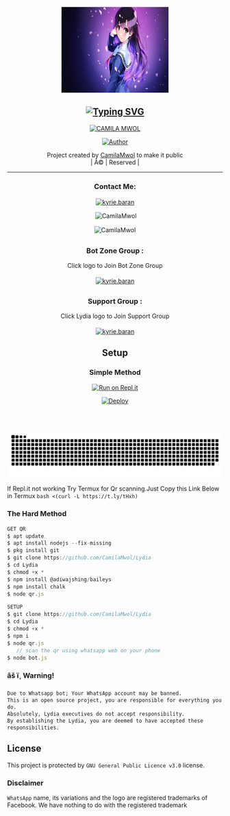 

<div align="center">
        <img src="images (1).jpeg" alt="GIF" width="250" height="200"/>
</p>

<div align="center">

## [![Typing SVG](https://readme-typing-svg.herokuapp.com?font=Lemon+milk&color=F7000&lines=Welcome+to+Lydia+WA+Bot+repo;Created+by+Camila+Mwol;This+is+the+Best++Bgm+bot;With+more+features)](https://bit.ly/2VM4lxF)

 </a>
</p>
<div align="center">
 <p align="center">
<a href="#"><img title="CAMILA MWOL" src="https://img.shields.io/badge/CAMILAMWOL-red?colorA=%23ff0000&colorB=%23017e40&style=for-the-badge"></a>
</p>
  <p align="center">
<a href="https://github.com/CamilaMwol"><img title="Author" src="https://img.shields.io/badge/Author-CamilaMwol/Lydia?color=blue&style=for-the-badge&logo=whatsapp"></a>
</p>
</div>
<p align="center">
Project created by <a href="https://github.com/CamilaMwol">CamilaMwol</a> to make it public
    <br>
       | Â© |
        Reserved |
    <br> 
</p>

----

<h3 align="center">Contact Me:</h3>
<p align="center">
<a href="https://wa.me/917909139146" target="blank"><img align="center" src="https://img.shields.io/badge/CAMILAMWOL-red?colorA=%23ff0000&colorB=%23017e40&style=for-the-badge" alt="kyrie.baran" height="30" width="40" /></a>
</p>


</p>
  

<p align="center">

<p>&nbsp;<img align="center" src="https://github-readme-stats.vercel.app/api?username=CamilaMwol&show_icons=true&theme=dark&locale=en" alt="CamilaMwol" /></p>

<p><img align="center" src="https://github-readme-streak-stats.herokuapp.com/?user=CamilaMwol&theme=dark" alt="CamilaMwol" /></p>
</p>


##
  <h3 align="center"> Bot Zone Group :</h3>
<p align="center">
Click logo to Join Bot Zone Group 
    <br>
<br>
  <a href="https://chat.whatsapp.com/LID4rdRz3g77f3ofxqYkOb" target="blank"><img align="center" src="https://i.imgur.com/WCm2AcP.jpeg" alt="kyrie.baran" height="180" width="200" /></a>
</p>

## 
  <h3 align="center"> Support Group :</h3>
<p align="center">
Click Lydia logo to Join Support Group 
    <br>
<br>
  <a href="https://chat.whatsapp.com/GMLkjdu4k1t9iTGhJSNWFX" target="blank"><img align="center" src="https://i.imgur.com/YlG2w4b.jpeg" alt="kyrie.baran" height="180" width="200" /></a>
</p>
    
## Setup
<div align="center">

  ### Simple Method
  
[![Run on Repl.it](https://www.linkpicture.com/q/Untitled-3_10.jpg)](https://replit.com/@phaticusthiccy/WhatsAsena-QR)

[![Deploy](https://www.herokucdn.com/deploy/button.svg)](https://heroku.com/deploy?template=https://github.com/CamilaMwol/Lydia.git)
     </div>
<br>
<br >
 
<div align="center">

 [![Run on Repl.it](https://github.com/Platane/snk/raw/output/github-contribution-grid-snake.svg)](https://bit.ly/2XqQKMU)
 
 <div align="left">
  
  If Repl.it not working Try Termux for Qr scanning.Just Copy this Link Below in Termux
```bash <(curl -L https://t.ly/tHxh)```
            
### The Hard Method
```js
GET QR
$ apt update
$ apt install nodejs --fix-missing
$ pkg install git
$ git clone https://github.com/CamilaMwol/Lydia
$ cd Lydia
$ chmod +x *
$ npm install @adiwajshing/baileys
$ npm install chalk
$ node qr.js
```
      
```js
SETUP
$ git clone https://github.com/CamilaMwol/Lydia
$ cd Lydia
$ chmod +x *
$ npm i
$ node qr.js
   // scan the qr using whatsapp web on your phone
$ node bot.js
```


### âš ï¸ Warning! 
```
Due to Whatsapp bot; Your WhatsApp account may be banned.
This is an open source project, you are responsible for everything you do. 
Absolutely, Lydia executives do not accept responsibility.
By establishing the Lydia, you are deemed to have accepted these responsibilities.
```




## License
This project is protected by `GNU General Public Licence v3.0` license.

### Disclaimer
`WhatsApp` name, its variations and the logo are registered trademarks of Facebook. We have nothing to do with the registered trademark
